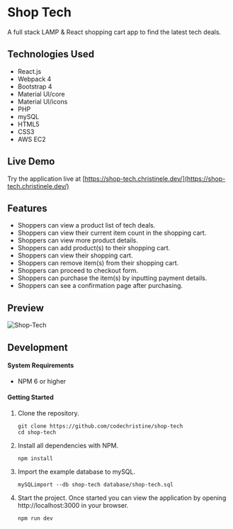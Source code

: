 # Shop Tech

A full stack LAMP & React shopping cart app to find the latest tech deals.

## Technologies Used

- React.js
- Webpack 4
- Bootstrap 4
- Material UI/core
- Material UI/icons
- PHP
- mySQL
- HTML5
- CSS3
- AWS EC2

## Live Demo

Try the application live at [https://shop-tech.christinele.dev/](https://shop-tech.christinele.dev/)

## Features

- Shoppers can view a product list of tech deals.
- Shoppers can view their current item count in the shopping cart.
- Shoppers can view more product details.
- Shoppers can add product(s) to their shopping cart.
- Shoppers can view their shopping cart.
- Shoppers can remove item(s) from their shopping cart.
- Shoppers can proceed to checkout form.
- Shoppers can purchase the item(s) by inputting payment details.
- Shoppers can see a confirmation page after purchasing.

## Preview

![Shop-Tech](server/public/demo/live-demo.gi)

## Development

#### System Requirements

- NPM 6 or higher

#### Getting Started

1. Clone the repository.

    ```shell
    git clone https://github.com/codechristine/shop-tech
    cd shop-tech
    ```

1. Install all dependencies with NPM.

    ```shell
    npm install
    ```

1. Import the example database to mySQL.

    ```shell
    mySQLimport --db shop-tech database/shop-tech.sql
    ```

1. Start the project. Once started you can view the application by opening http://localhost:3000 in your browser.

    ```shell
    npm run dev
    ```
